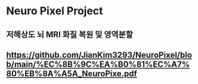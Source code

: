 # Neuro Pixel Project
## 저해상도 뇌 MRI 화질 복원 및 영역분할
## https://github.com/JianKim3293/NeuroPixel/blob/main/%EC%8B%9C%EA%B0%81%EC%A7%80%EB%8A%A5A_NeuroPixe.pdf 
